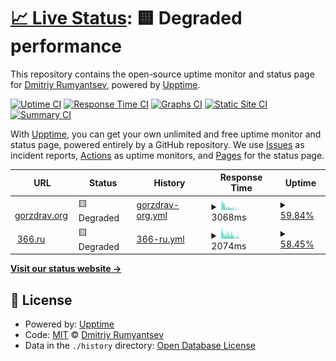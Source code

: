# [📈 Live Status](https://gorzdrav.org): <!--live status--> **🟨 Degraded performance**

This repository contains the open-source uptime monitor and status page for [Dmitriy Rumyantsev](https://gorzdrav.org), powered by [Upptime](https://github.com/upptime/upptime).

[![Uptime CI](https://github.com/dr2moscow/upptime/workflows/Uptime%20CI/badge.svg)](https://github.com/dr2moscow/upptime/actions?query=workflow%3A%22Uptime+CI%22)
[![Response Time CI](https://github.com/dr2moscow/upptime/workflows/Response%20Time%20CI/badge.svg)](https://github.com/dr2moscow/upptime/actions?query=workflow%3A%22Response+Time+CI%22)
[![Graphs CI](https://github.com/dr2moscow/upptime/workflows/Graphs%20CI/badge.svg)](https://github.com/dr2moscow/upptime/actions?query=workflow%3A%22Graphs+CI%22)
[![Static Site CI](https://github.com/dr2moscow/upptime/workflows/Static%20Site%20CI/badge.svg)](https://github.com/dr2moscow/upptime/actions?query=workflow%3A%22Static+Site+CI%22)
[![Summary CI](https://github.com/dr2moscow/upptime/workflows/Summary%20CI/badge.svg)](https://github.com/dr2moscow/upptime/actions?query=workflow%3A%22Summary+CI%22)

With [Upptime](https://upptime.js.org), you can get your own unlimited and free uptime monitor and status page, powered entirely by a GitHub repository. We use [Issues](https://github.com/dr2moscow/upptime/issues) as incident reports, [Actions](https://github.com/dr2moscow/upptime/actions) as uptime monitors, and [Pages](https://gorzdrav.org) for the status page.

<!--start: status pages-->
<!-- This summary is generated by Upptime (https://github.com/upptime/upptime) -->
<!-- Do not edit this manually, your changes will be overwritten -->
<!-- prettier-ignore -->
| URL | Status | History | Response Time | Uptime |
| --- | ------ | ------- | ------------- | ------ |
| <img alt="" src="https://www.gorzdrav.org/favicon.ico" height="13"> [gorzdrav.org](https://gorzdrav.org) | 🟨 Degraded | [gorzdrav-org.yml](https://github.com/dr2moscow/upptime/commits/HEAD/history/gorzdrav-org.yml) | <details><summary><img alt="Response time graph" src="./graphs/gorzdrav-org/response-time-week.png" height="20"> 3068ms</summary><br><a href="https://gorzdrav.org/history/gorzdrav-org"><img alt="Response time 2461" src="https://img.shields.io/endpoint?url=https%3A%2F%2Fraw.githubusercontent.com%2Fdr2moscow%2Fupptime%2FHEAD%2Fapi%2Fgorzdrav-org%2Fresponse-time.json"></a><br><a href="https://gorzdrav.org/history/gorzdrav-org"><img alt="24-hour response time 998" src="https://img.shields.io/endpoint?url=https%3A%2F%2Fraw.githubusercontent.com%2Fdr2moscow%2Fupptime%2FHEAD%2Fapi%2Fgorzdrav-org%2Fresponse-time-day.json"></a><br><a href="https://gorzdrav.org/history/gorzdrav-org"><img alt="7-day response time 3068" src="https://img.shields.io/endpoint?url=https%3A%2F%2Fraw.githubusercontent.com%2Fdr2moscow%2Fupptime%2FHEAD%2Fapi%2Fgorzdrav-org%2Fresponse-time-week.json"></a><br><a href="https://gorzdrav.org/history/gorzdrav-org"><img alt="30-day response time 4576" src="https://img.shields.io/endpoint?url=https%3A%2F%2Fraw.githubusercontent.com%2Fdr2moscow%2Fupptime%2FHEAD%2Fapi%2Fgorzdrav-org%2Fresponse-time-month.json"></a><br><a href="https://gorzdrav.org/history/gorzdrav-org"><img alt="1-year response time 2461" src="https://img.shields.io/endpoint?url=https%3A%2F%2Fraw.githubusercontent.com%2Fdr2moscow%2Fupptime%2FHEAD%2Fapi%2Fgorzdrav-org%2Fresponse-time-year.json"></a></details> | <details><summary><a href="https://gorzdrav.org/history/gorzdrav-org">59.84%</a></summary><a href="https://gorzdrav.org/history/gorzdrav-org"><img alt="All-time uptime 15.26%" src="https://img.shields.io/endpoint?url=https%3A%2F%2Fraw.githubusercontent.com%2Fdr2moscow%2Fupptime%2FHEAD%2Fapi%2Fgorzdrav-org%2Fuptime.json"></a><br><a href="https://gorzdrav.org/history/gorzdrav-org"><img alt="24-hour uptime 97.82%" src="https://img.shields.io/endpoint?url=https%3A%2F%2Fraw.githubusercontent.com%2Fdr2moscow%2Fupptime%2FHEAD%2Fapi%2Fgorzdrav-org%2Fuptime-day.json"></a><br><a href="https://gorzdrav.org/history/gorzdrav-org"><img alt="7-day uptime 59.84%" src="https://img.shields.io/endpoint?url=https%3A%2F%2Fraw.githubusercontent.com%2Fdr2moscow%2Fupptime%2FHEAD%2Fapi%2Fgorzdrav-org%2Fuptime-week.json"></a><br><a href="https://gorzdrav.org/history/gorzdrav-org"><img alt="30-day uptime 13.82%" src="https://img.shields.io/endpoint?url=https%3A%2F%2Fraw.githubusercontent.com%2Fdr2moscow%2Fupptime%2FHEAD%2Fapi%2Fgorzdrav-org%2Fuptime-month.json"></a><br><a href="https://gorzdrav.org/history/gorzdrav-org"><img alt="1-year uptime 15.26%" src="https://img.shields.io/endpoint?url=https%3A%2F%2Fraw.githubusercontent.com%2Fdr2moscow%2Fupptime%2FHEAD%2Fapi%2Fgorzdrav-org%2Fuptime-year.json"></a></details>
| <img alt="" src="https://366.ru/favicon.ico" height="13"> [366.ru](https://366.ru) | 🟨 Degraded | [366-ru.yml](https://github.com/dr2moscow/upptime/commits/HEAD/history/366-ru.yml) | <details><summary><img alt="Response time graph" src="./graphs/366-ru/response-time-week.png" height="20"> 2074ms</summary><br><a href="https://gorzdrav.org/history/366-ru"><img alt="Response time 1594" src="https://img.shields.io/endpoint?url=https%3A%2F%2Fraw.githubusercontent.com%2Fdr2moscow%2Fupptime%2FHEAD%2Fapi%2F366-ru%2Fresponse-time.json"></a><br><a href="https://gorzdrav.org/history/366-ru"><img alt="24-hour response time 1444" src="https://img.shields.io/endpoint?url=https%3A%2F%2Fraw.githubusercontent.com%2Fdr2moscow%2Fupptime%2FHEAD%2Fapi%2F366-ru%2Fresponse-time-day.json"></a><br><a href="https://gorzdrav.org/history/366-ru"><img alt="7-day response time 2074" src="https://img.shields.io/endpoint?url=https%3A%2F%2Fraw.githubusercontent.com%2Fdr2moscow%2Fupptime%2FHEAD%2Fapi%2F366-ru%2Fresponse-time-week.json"></a><br><a href="https://gorzdrav.org/history/366-ru"><img alt="30-day response time 2950" src="https://img.shields.io/endpoint?url=https%3A%2F%2Fraw.githubusercontent.com%2Fdr2moscow%2Fupptime%2FHEAD%2Fapi%2F366-ru%2Fresponse-time-month.json"></a><br><a href="https://gorzdrav.org/history/366-ru"><img alt="1-year response time 1594" src="https://img.shields.io/endpoint?url=https%3A%2F%2Fraw.githubusercontent.com%2Fdr2moscow%2Fupptime%2FHEAD%2Fapi%2F366-ru%2Fresponse-time-year.json"></a></details> | <details><summary><a href="https://gorzdrav.org/history/366-ru">58.45%</a></summary><a href="https://gorzdrav.org/history/366-ru"><img alt="All-time uptime 81.23%" src="https://img.shields.io/endpoint?url=https%3A%2F%2Fraw.githubusercontent.com%2Fdr2moscow%2Fupptime%2FHEAD%2Fapi%2F366-ru%2Fuptime.json"></a><br><a href="https://gorzdrav.org/history/366-ru"><img alt="24-hour uptime 97.54%" src="https://img.shields.io/endpoint?url=https%3A%2F%2Fraw.githubusercontent.com%2Fdr2moscow%2Fupptime%2FHEAD%2Fapi%2F366-ru%2Fuptime-day.json"></a><br><a href="https://gorzdrav.org/history/366-ru"><img alt="7-day uptime 58.45%" src="https://img.shields.io/endpoint?url=https%3A%2F%2Fraw.githubusercontent.com%2Fdr2moscow%2Fupptime%2FHEAD%2Fapi%2F366-ru%2Fuptime-week.json"></a><br><a href="https://gorzdrav.org/history/366-ru"><img alt="30-day uptime 13.22%" src="https://img.shields.io/endpoint?url=https%3A%2F%2Fraw.githubusercontent.com%2Fdr2moscow%2Fupptime%2FHEAD%2Fapi%2F366-ru%2Fuptime-month.json"></a><br><a href="https://gorzdrav.org/history/366-ru"><img alt="1-year uptime 81.23%" src="https://img.shields.io/endpoint?url=https%3A%2F%2Fraw.githubusercontent.com%2Fdr2moscow%2Fupptime%2FHEAD%2Fapi%2F366-ru%2Fuptime-year.json"></a></details>

<!--end: status pages-->

[**Visit our status website →**](https://gorzdrav.org)

## 📄 License

- Powered by: [Upptime](https://github.com/upptime/upptime)
- Code: [MIT](./LICENSE) © [Dmitriy Rumyantsev](https://gorzdrav.org)
- Data in the `./history` directory: [Open Database License](https://opendatacommons.org/licenses/odbl/1-0/)

